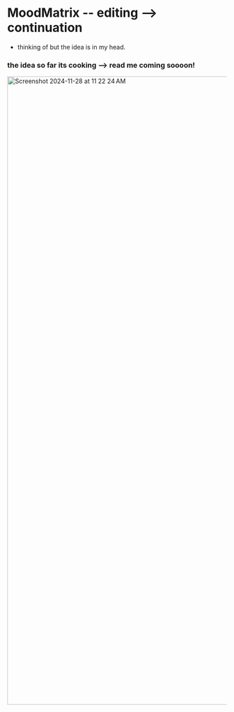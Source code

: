 # MoodMatrix -- editing --> continuation
- thinking of but the idea is in my head. 

### the idea so far its cooking --> read me coming soooon! 
<img width="1440" alt="Screenshot 2024-11-28 at 11 22 24 AM" src="https://github.com/user-attachments/assets/2e9982d3-2055-4338-a17d-8b846356b4b5">
